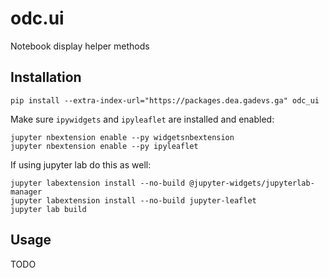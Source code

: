 odc.ui
======

Notebook display helper methods

Installation
------------

```
pip install --extra-index-url="https://packages.dea.gadevs.ga" odc_ui
```

Make sure `ipywidgets` and `ipyleaflet` are installed and enabled:

```
jupyter nbextension enable --py widgetsnbextension
jupyter nbextension enable --py ipyleaflet
```

If using jupyter lab do this as well:

```
jupyter labextension install --no-build @jupyter-widgets/jupyterlab-manager
jupyter labextension install --no-build jupyter-leaflet
jupyter lab build
```

Usage
-----

TODO

